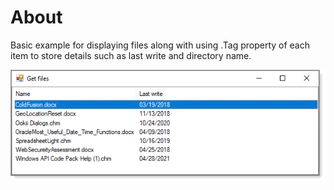 ﻿# About

Basic example for displaying files along with using .Tag property of each item to store details such as last write and directory name.

![img](assets/figure1.png)